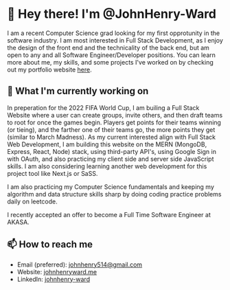 # :wave: Hey there! I'm @JohnHenry-Ward
I am a recent Computer Science grad looking for my first opprotunity in the software industry. 
I am most interested in Full Stack Development, as I enjoy the design of the front end and
the technicality of the back end, but am open to any and all Software Engineer/Developer positions.
You can learn more about me, my skills, and some projects I've
worked on by checking out my portfolio website [here](http://johnhenryward.me).

## 🌱 What I'm currently working on
In preperation for the 2022 FIFA World Cup, I am builing a Full Stack Website where a user can create groups, 
invite others, and then draft teams to root for once the games begin. Players get points for their teams winning (or tieing), 
and the farther one of their teams go, the more points they get (similar to March Madness). As my current interested align with Full Stack Web Development, 
I am building this website on the MERN (MongoDB, Express, React, Node) stack, using third-party API's, using Google Sign in with OAuth, and also practicing my 
client side and server side JavaScript skills. I am also considering learning another web development for this project tool like Next.js or SaSS.

I am also practicing my Computer Science fundamentals and keeping my algorithm and data structure skills sharp by doing coding practice problems daily on leetcode.

I recently accepted an offer to become a Full Time Software Engineer at AKASA.

## 📫 How to reach me
- Email (preferred): [johnhenry514@gmail.com](mailto:johnhenry514@gmail.com)
- Website: [johnhenryward.me](http://johnhenryward.me)
- LinkedIn: [johnhenry-ward](https://www.linkedin.com/in/johnhenry-ward/)
